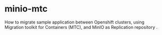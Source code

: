 # minio-mtc
How to migrate sample application between Openshift clusters, using Migration toolkit for Containers (MTC), and  MinIO as Replication repository .
